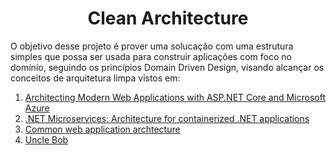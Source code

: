 <h1 align="center">Clean Architecture</h1>
<p align="left">
  O objetivo desse projeto é prover uma solucação com uma estrutura simples que possa ser usada para construir aplicações com foco no domínio, seguindo os princípios Domain Driven Design, visando alcançar os conceitos de arquitetura limpa vistos em:
</p>

<ol>
  <li>
    <a href="https://aka.ms/webappebook" target="_blank">
      Architecting Modern Web Applications with ASP.NET Core and Microsoft Azure
    </a>
  </li>
  <li>
    <a href="https://aka.ms/MicroservicesEbook" target="_blank">
      .NET Microservices: Architecture for containerized .NET applications
    </a>
  </li>  
  <li>
    <a href="https://docs.microsoft.com/en-us/dotnet/architecture/modern-web-apps-azure/common-web-application-architectures" target="_blank">
      Common web application archtecture
    </a>  
  </li>
  <li>
    <a href="https://blog.cleancoder.com/uncle-bob/2012/08/13/the-clean-architecture.html" target="_blank">
      Uncle Bob
    </a>  
  </li>
</ol>

